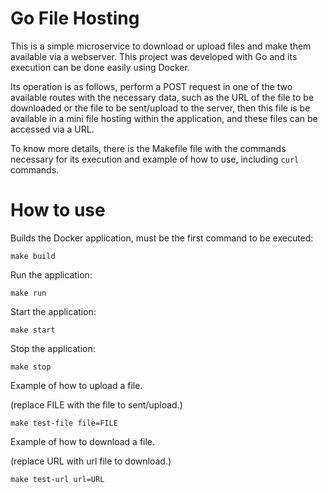 # Go File Hosting

This is a simple microservice to download or upload files and make them available via a webserver. This project was developed with Go and its execution can be done easily using Docker.

Its operation is as follows, perform a POST request in one of the two available routes with the necessary data, such as the URL of the file to be downloaded or the file to be sent/upload to the server, then this file is be available in a mini file hosting within the application, and these files can be accessed via a URL.

To know more details, there is the Makefile file with the commands necessary for its execution and example of how to use, including `curl` commands.

# How to use

Builds the Docker application, must be the first command to be executed:

```
make build
```

Run the application:

```
make run
```

Start the application:

```
make start
```

Stop the application:

```
make stop
```

Example of how to upload a file.

(replace FILE with the file to sent/upload.)

```
make test-file file=FILE
```

Example of how to download a file.

(replace URL with url file to download.)

```
make test-url url=URL
```
